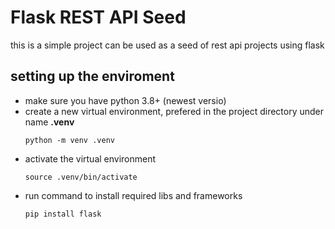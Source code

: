 # Flask REST API Seed
this is a simple project can be used as a seed of rest api projects using flask

## setting up the enviroment
- make sure you have python 3.8+ (newest versio)
- create a new virtual environment, prefered in the project directory under name **.venv**
    ```
    python -m venv .venv
    ```
- activate the virtual environment
    ```
    source .venv/bin/activate
    ```
- run command to install required libs and frameworks
    ```
    pip install flask
    ```
